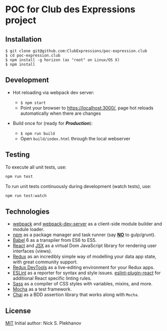# POC for Club des Expressions project

## Installation

```
$ git clone git@github.com:ClubExpressions/poc-expression.club
$ cd poc-expression.club
$ npm install -g horizon (as "root" on Linux/OS X)
$ npm install
```

## Development

* Hot reloading via webpack dev server:
  * `$ npm start`
  * Point your browser to [https://localhost:3000/](https://localhost:3000/), page hot reloads automatically when there are changes

* Build once for (ready for ***Production***):
  * `$ npm run build`
  * Open `build/index.html` through the local webserver

## Testing

To execute all unit tests, use:

```sh
npm run test
```

To run unit tests continuously during development (watch tests), use:

```sh
npm run test:watch
```

## Technologies

- [webpack](http://webpack.github.io/) and [webpack-dev-server](https://webpack.github.io/docs/webpack-dev-server.html) as a client-side module builder and module loader.
- [npm](https://www.npmjs.com/) as a package manager and task runner (say [**NO**](http://blog.keithcirkel.co.uk/why-we-should-stop-using-grunt/) to gulp/grunt).
- [Babel](http://babeljs.io/) 6 as a transpiler from ES6 to ES5.
- [React](https://facebook.github.io/react/) and [JSX](https://facebook.github.io/jsx/) as a virtual Dom JavaScript library for rendering user interfaces (views).
- [Redux](http://redux.js.org/) as an incredibly simple way of modelling your data app state, with great community support.
- [Redux DevTools](https://github.com/gaearon/redux-devtools) as a live-editing environment for your Redux apps.
- [ESLint](http://eslint.org/) as a reporter for syntax and style issues. [eslint-plugin-react](https://github.com/yannickcr/eslint-plugin-react) for additional React specific linting rules.
- [Sass](http://sass-lang.com/) as a compiler of CSS styles with variables, mixins, and more.
- [Mocha](https://mochajs.org/) as a test framework.
- [Chai](http://chaijs.com/) as a BDD assertion library that works along with `Mocha`.


## License

[MIT](http://opensource.org/licenses/MIT)
Initial author: Nick S. Plekhanov
